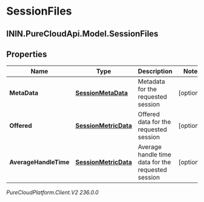 # SessionFiles

## ININ.PureCloudApi.Model.SessionFiles

## Properties

|Name | Type | Description | Notes|
|------------ | ------------- | ------------- | -------------|
| **MetaData** | [**SessionMetaData**](SessionMetaData) | Metadata for the requested session | [optional] |
| **Offered** | [**SessionMetricData**](SessionMetricData) | Offered data for the requested session | [optional] |
| **AverageHandleTime** | [**SessionMetricData**](SessionMetricData) | Average handle time data for the requested session | [optional] |



_PureCloudPlatform.Client.V2 236.0.0_
